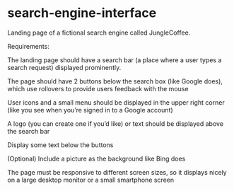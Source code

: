 # search-engine-interface
Landing page of a fictional search engine called JungleCoffee.

Requirements:

The landing page should have a search bar (a place where a user types a search request) displayed prominently.

The page should have 2 buttons below the search box (like Google does), which use rollovers to provide users feedback with the mouse

User icons and a small menu should be displayed in the upper right corner (like you see when you’re signed in to a Google account)

A logo (you can create one if you’d like) or text should be displayed above the search bar

Display some text below the buttons

(Optional) Include a picture as the background like Bing does

The page must be responsive to different screen sizes, so it displays nicely on a large desktop monitor or a small smartphone screen
